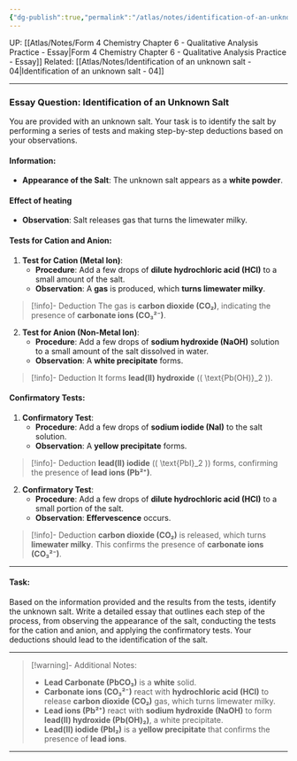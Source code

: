 ```yaml
---
{"dg-publish":true,"permalink":"/atlas/notes/identification-of-an-unknown-salt-03/","noteIcon":""}
---
```


UP: [[Atlas/Notes/Form 4 Chemistry Chapter 6 - Qualitative Analysis Practice - Essay\|Form 4 Chemistry Chapter 6 - Qualitative Analysis Practice - Essay]]
Related: [[Atlas/Notes/Identification of an unknown salt - 04\|Identification of an unknown salt - 04]]

---

### Essay Question: Identification of an Unknown Salt

You are provided with an unknown salt. Your task is to identify the salt by performing a series of tests and making step-by-step deductions based on your observations.

#### Information:
- **Appearance of the Salt**: The unknown salt appears as a **white powder**.

#### Effect of heating
- **Observation**: Salt releases gas that turns the limewater milky.

#### Tests for Cation and Anion:

1. **Test for Cation (Metal Ion)**:
    - **Procedure**: Add a few drops of **dilute hydrochloric acid (HCl)** to a small amount of the salt.
    - **Observation**: A **gas** is produced, which **turns limewater milky**. 
> [!info]- Deduction
> The gas is **carbon dioxide (CO₂)**, indicating the presence of **carbonate ions (CO₃²⁻)**.

2. **Test for Anion (Non-Metal Ion)**:
    - **Procedure**: Add a few drops of **sodium hydroxide (NaOH)** solution to a small amount of the salt dissolved in water.
    - **Observation**: A **white precipitate** forms.
> [!info]- Deduction
> It forms **lead(II) hydroxide** (\( \text{Pb(OH)}_2 \)).

#### Confirmatory Tests:

1. **Confirmatory Test**:
    - **Procedure**: Add a few drops of **sodium iodide (NaI)** to the salt solution.
    - **Observation**: A **yellow precipitate** forms. 
> [!info]- Deduction
> **lead(II) iodide** (\( \text{PbI}_2 \)) forms, confirming the presence of **lead ions (Pb²⁺)**.

2. **Confirmatory Test**:
    - **Procedure**: Add a few drops of **dilute hydrochloric acid (HCl)** to a small portion of the salt.
    - **Observation**: **Effervescence** occurs.
> [!info]- Deduction
> **carbon dioxide (CO₂)** is released, which turns **limewater milky**. This confirms the presence of **carbonate ions (CO₃²⁻)**.

---

#### Task:
Based on the information provided and the results from the tests, identify the unknown salt. Write a detailed essay that outlines each step of the process, from observing the appearance of the salt, conducting the tests for the cation and anion, and applying the confirmatory tests. Your deductions should lead to the identification of the salt.

---

> [!warning]- Additional Notes:
> - **Lead Carbonate (PbCO₃)** is a **white** solid.
> - **Carbonate ions (CO₃²⁻)** react with **hydrochloric acid (HCl)** to release **carbon dioxide (CO₂)** gas, which turns limewater milky.
> - **Lead ions (Pb²⁺)** react with **sodium hydroxide (NaOH)** to form **lead(II) hydroxide (Pb(OH)₂)**, a white precipitate.
> - **Lead(II) iodide (PbI₂)** is a **yellow precipitate** that confirms the presence of **lead ions**.

---
